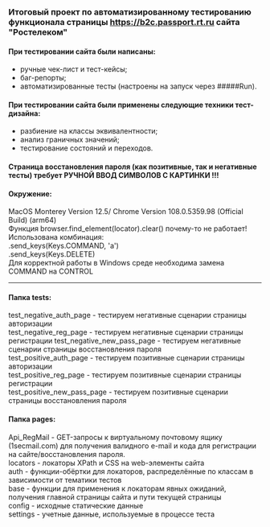 ###  Итоговый проект по автоматизированному тестированию функционала страницы https://b2c.passport.rt.ru сайта "Ростелеком"

#### При тестировании сайта были написаны:
- ручные чек-лист и тест-кейсы;
- баг-репорты;
- автоматизированные тесты (настроены на запуск через #####Run).

#### При тестировании сайта были применены следующие техники тест-дизайна:
- разбиение на классы эквивалентности;
- анализ граничных значений;
- тестирование состояний и переходов.

#### Страница восстановления пароля (как позитивные, так и негативные тесты) требует РУЧНОЙ ВВОД СИМВОЛОВ С КАРТИНКИ !!!

#### Окружение: 
MacOS Monterey Version 12.5/ Chrome Version 108.0.5359.98 (Official Build) (arm64)   
Функция browser.find_element(locator).clear() почему-то не работает!   
Использована комбинация:   
.send_keys(Keys.COMMAND, 'a')   
.send_keys(Keys.DELETE)   
Для корректной работы в Windows среде необходима замена COMMAND на CONTROL

---------------------
#### Папка tests: 
test_negative_auth_page - тестируем негативные сценарии страницы авторизации   
test_negative_reg_page - тестируем негативные сценарии страницы регистрации test_negative_new_pass_page - тестируем негативные сценарии страницы восстановления пароля   
test_positive_auth_page - тестируем позитивные сценарии страницы авторизации   
test_positive_reg_page - тестируем позитивные сценарии страницы регистрации   
test_positive_new_pass_page - тестируем позитивные сценарии страницы восстановления пароля

#### Папка pages: 
Api_RegMail - GET-запросы к виртуальному почтовому ящику (1secmail.com) для получения валидного 
e-mail и кода для регистрации на сайте/восстановления пароля.   
locators - локаторы XPath и CSS на web-элементы сайта   
auth - функции-обёртки для локаторов, распределённые по классам в зависимости от тематики тестов   
base - функции для применения к локаторам явных ожиданий, получения главной страницы сайта и пути текущей страницы   
config - исходные статические данные   
settings - учетные данные, используемые в процессе теста
